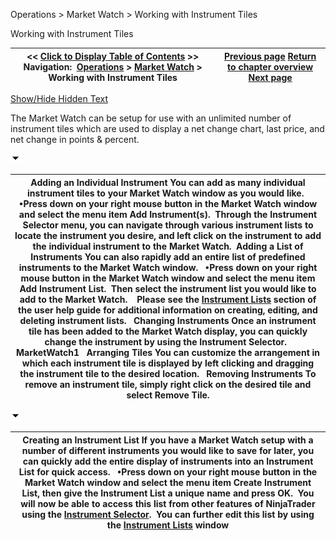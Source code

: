 ﻿


Operations \> Market Watch \> Working with Instrument Tiles






















Working with Instrument Tiles







| \<\< [Click to Display Table of Contents](working-with-instrument-tiles.md) \>\> **Navigation:**     [Operations](operations.md) \> [Market Watch](market-watch.md) \> Working with Instrument Tiles | [Previous page](display-overview.md) [Return to chapter overview](market-watch.md) [Next page](market-watch-properties.md) |
| --- | --- |




[Show/Hide Hidden Text](javascript:HMToggleExpandAll(!HMAnyToggleOpen()) "Click to open/close expanding sections")









The Market Watch can be setup for use with an unlimited number of instrument tiles which are used to display a net change chart, last price, and net change in points \& percent.


![tog_minus](tog_minus.gif)




| Adding an Individual Instrument You can add as many individual instrument tiles to your Market Watch window as you would like.   •Press down on your right mouse button in the Market Watch window and select the menu item Add Instrument(s).  Through the Instrument Selector menu, you can navigate through various instrument lists to locate the instrument you desire, and left click on the instrument to add the individual instrument to the Market Watch.  Adding a List of Instruments You can also rapidly add an entire list of predefined instruments to the Market Watch window.   •Press down on your right mouse button in the Market Watch window and select the menu item Add Instrument List.  Then select the instrument list you would like to add to the Market Watch.    Please see the [Instrument Lists](instrument_lists.md) section of the user help guide for additional information on creating, editing, and deleting instrument lists.   Changing Instruments Once an instrument tile has been added to the Market Watch display, you can quickly change the instrument by using the Instrument Selector.   MarketWatch1   Arranging Tiles You can customize the arrangement in which each instrument tile is displayed by left clicking and dragging the instrument tile to the desired location.   Removing Instruments To remove an instrument tile, simply right click on the desired tile and select Remove Tile. |
| --- |



![tog_minus](tog_minus.gif)




| Creating an Instrument List If you have a Market Watch setup with a number of different instruments you would like to save for later, you can quickly add the entire display of instruments into an Instrument List for quick access.   •Press down on your right mouse button in the Market Watch window and select the menu item Create Instrument List, then give the Instrument List a unique name and press OK.  You will now be able to access this list from other features of NinjaTrader using the [Instrument Selector](instrumentselector.md).  You can further edit this list by using the [Instrument Lists](instrument_lists.md) window |
| --- |










